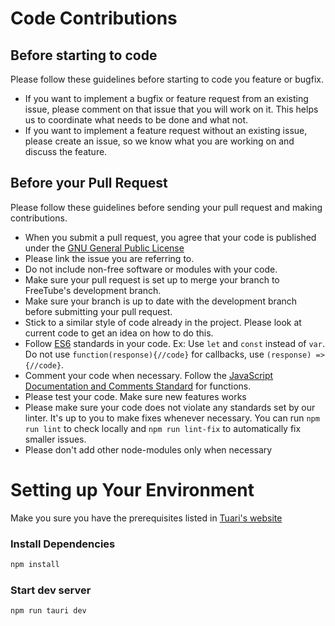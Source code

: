 # Code Contributions

## Before starting to code

Please follow these guidelines before starting to code you feature or bugfix.

- If you want to implement a bugfix or feature request from an existing issue, please comment on that issue that you will work on it. This helps us to coordinate what needs to be done and what not.
- If you want to implement a feature request without an existing issue, please create an issue, so we know what you are working on and discuss the feature.

## Before your Pull Request

Please follow these guidelines before sending your pull request and making contributions.

- When you submit a pull request, you agree that your code is published under the [GNU General Public License](https://www.gnu.org/licenses/gpl-3.0.html)
- Please link the issue you are referring to.
- Do not include non-free software or modules with your code.
- Make sure your pull request is set up to merge your branch to FreeTube's development branch.
- Make sure your branch is up to date with the development branch before submitting your pull request.
- Stick to a similar style of code already in the project. Please look at current code to get an idea on how to do this.
- Follow [ES6](http://es6-features.org/) standards in your code. Ex: Use `let` and `const` instead of `var`. Do not use `function(response){//code}` for callbacks, use `(response) => {//code}`.
- Comment your code when necessary. Follow the [JavaScript Documentation and Comments Standard](https://www.drupal.org/docs/develop/standards/javascript/javascript-api-documentation-and-comment-standards) for functions.
- Please test your code. Make sure new features works
- Please make sure your code does not violate any standards set by our linter. It's up to you to make fixes whenever necessary. You can run `npm run lint` to check locally and `npm run lint-fix` to automatically fix smaller issues.
- Please don't add other node-modules only when necessary

# Setting up Your Environment

Make you sure you have the prerequisites listed in [Tuari's website](https://tauri.app/v1/guides/getting-started/prerequisites)

### Install Dependencies

```bash
npm install
```

### Start dev server

```bash
npm run tauri dev
```
